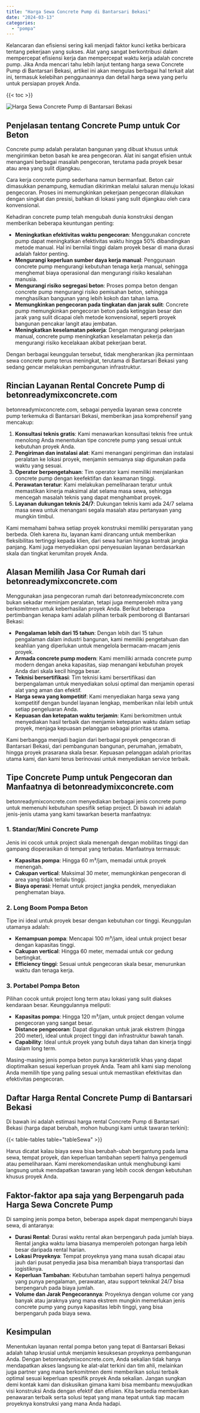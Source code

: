 ```yaml
---
title: "Harga Sewa Concrete Pump di Bantarsari Bekasi"
date: "2024-03-13"
categories: 
  - "pompa"
---
```


Kelancaran dan efisiensi sering kali menjadi faktor kunci ketika berbicara tentang pekerjaan yang sukses. Alat yang sangat berkontribusi dalam mempercepat efisiensi kerja dan mempercepat waktu kerja adalah concrete pump. Jika Anda mencari tahu lebih lanjut tentang harga sewa Concrete Pump di Bantarsari Bekasi, artikel ini akan mengulas berbagai hal terkait alat ini, termasuk kelebihan penggunaannya dan detail harga sewa yang perlu untuk persiapan proyek Anda.

{{< toc >}}

![Harga Sewa Concrete Pump di Bantarsari Bekasi](https://betoncor8.github.io/pump/concrete-pump%20(17).png)

## Penjelasan tentang Concrete Pump untuk Cor Beton

Concrete pump adalah peralatan bangunan yang dibuat khusus untuk mengirimkan beton basah ke area pengecoran. Alat ini sangat efisien untuk menangani berbagai masalah pengecoran, terutama pada proyek besar atau area yang sulit dijangkau.

Cara kerja concrete pump sederhana namun bermanfaat. Beton cair dimasukkan penampung, kemudian dikirimkan melalui saluran menuju lokasi pengecoran. Proses ini memungkinkan pekerjaan pengecoran dilakukan dengan singkat dan presisi, bahkan di lokasi yang sulit dijangkau oleh cara konvensional.

Kehadiran concrete pump telah mengubah dunia konstruksi dengan memberikan beberapa keuntungan penting:

- **Meningkatkan efektivitas waktu pengecoran**: Menggunakan concrete pump dapat meningkatkan efektivitas waktu hingga 50% dibandingkan metode manual. Hal ini bernilai tinggi dalam proyek besar di mana durasi adalah faktor penting.
- **Mengurangi keperluan sumber daya kerja manual**: Penggunaan concrete pump mengurangi kebutuhan tenaga kerja manual, sehingga menghemat biaya operasional dan mengurangi risiko kesalahan manusia.
- **Mengurangi risiko segregasi beton**: Proses pompa beton dengan concrete pump mengurangi risiko pemisahan beton, sehingga menghasilkan bangunan yang lebih kokoh dan tahan lama.
- **Memungkinkan pengecoran pada tingkatan dan jarak sulit**: Concrete pump memungkinkan pengecoran beton pada ketinggian besar dan jarak yang sulit dicapai oleh metode konvensional, seperti proyek bangunan pencakar langit atau jembatan.
- **Meningkatkan keselamatan pekerja**: Dengan mengurangi pekerjaan manual, concrete pump meningkatkan keselamatan pekerja dan mengurangi risiko kecelakaan akibat pekerjaan berat.

Dengan berbagai keunggulan tersebut, tidak mengherankan jika permintaan sewa concrete pump terus meningkat, terutama di Bantarsari Bekasi yang sedang gencar melakukan pembangunan infrastruktur.

## Rincian Layanan Rental Concrete Pump di betonreadymixconcrete.com

betonreadymixconcrete.com, sebagai penyedia layanan sewa concrete pump terkemuka di Bantarsari Bekasi, memberikan jasa komprehensif yang mencakup:

1. **Konsultasi teknis gratis**: Kami menawarkan konsultasi teknis free untuk menolong Anda menentukan tipe concrete pump yang sesuai untuk kebutuhan proyek Anda.
2. **Pengiriman dan instalasi alat**: Kami menangani pengiriman dan instalasi peralatan ke lokasi proyek, menjamin semuanya siap digunakan pada waktu yang sesuai.
3. **Operator berpengetahuan**: Tim operator kami memiliki menjalankan concrete pump dengan keefektifan dan keamanan tinggi.
4. **Perawatan teratur**: Kami melakukan pemeliharaan teratur untuk memastikan kinerja maksimal alat selama masa sewa, sehingga mencegah masalah teknis yang dapat menghambat proyek.
5. **Layanan dukungan teknis 24/7**: Dukungan teknis kami ada 24/7 selama masa sewa untuk menangani segala masalah atau pertanyaan yang mungkin timbul.

Kami memahami bahwa setiap proyek konstruksi memiliki persyaratan yang berbeda. Oleh karena itu, layanan kami dirancang untuk memberikan fleksibilitas tertinggi kepada klien, dari sewa harian hingga kontrak jangka panjang. Kami juga menyediakan opsi penyesuaian layanan berdasarkan skala dan tingkat kerumitan proyek Anda.

## Alasan Memilih Jasa Cor Rumah dari betonreadymixconcrete.com

Menggunakan jasa pengecoran rumah dari betonreadymixconcrete.com bukan sekadar meminjam peralatan, tetapi juga memperoleh mitra yang berkomitmen untuk keberhasilan proyek Anda. Berikut beberapa pertimbangan kenapa kami adalah pilihan terbaik pemborong di Bantarsari Bekasi:

- **Pengalaman lebih dari 15 tahun**: Dengan lebih dari 15 tahun pengalaman dalam industri bangunan, kami memiliki pengetahuan dan keahlian yang diperlukan untuk mengelola bermacam-macam jenis proyek.
- **Armada concrete pump modern**: Kami memiliki armada concrete pump modern dengan aneka kapasitas, siap menangani kebutuhan proyek Anda dari skala kecil hingga besar.
- **Teknisi bersertifikasi**: Tim teknisi kami bersertifikasi dan berpengalaman untuk menyediakan solusi optimal dan menjamin operasi alat yang aman dan efektif.
- **Harga sewa yang kompetitif**: Kami menyediakan harga sewa yang kompetitif dengan bundel layanan lengkap, memberikan nilai lebih untuk setiap pengeluaran Anda.
- **Kepuasan dan ketepatan waktu terjamin**: Kami berkomitmen untuk menyediakan hasil terbaik dan menjamin ketepatan waktu dalam setiap proyek, menjaga kepuasan pelanggan sebagai prioritas utama.

Kami berbangga menjadi bagian dari berbagai proyek pengecoran di Bantarsari Bekasi, dari pembangunan bangunan, perumahan, jemabatn, hingga proyek prasarana skala besar. Kepuasan pelanggan adalah prioritas utama kami, dan kami terus berinovasi untuk menyediakan service terbaik.

## Tipe Concrete Pump untuk Pengecoran dan Manfaatnya di betonreadymixconcrete.com

betonreadymixconcrete.com menyediakan berbagai jenis concrete pump untuk memenuhi kebutuhan spesifik setiap project. Di bawah ini adalah jenis-jenis utama yang kami tawarkan beserta manfaatnya:

### 1\. Standar/Mini Concrete Pump

Jenis ini cocok untuk project skala menengah dengan mobilitas tinggi dan gampang dioperasikan di tempat yang terbatas. Manfaatnya termasuk:

- **Kapasitas pompa**: Hingga 60 m³/jam, memadai untuk proyek menengah.
- **Cakupan vertical**: Maksimal 30 meter, memungkinkan pengecoran di area yang tidak terlalu tinggi.
- **Biaya operasi**: Hemat untuk project jangka pendek, menyediakan penghematan biaya.

### 2\. Long Boom Pompa Beton

Tipe ini ideal untuk proyek besar dengan kebutuhan cor tinggi. Keunggulan utamanya adalah:

- **Kemampuan pompa**: Mencapai 100 m³/jam, ideal untuk project besar dengan kapasitas tinggi.
- **Cakupan vertical**: Hingga 60 meter, memadai untuk cor gedung bertingkat.
- **Efficiency tinggi**: Sesuai untuk pengecoran skala besar, menurunkan waktu dan tenaga kerja.

### 3\. Portabel Pompa Beton

Pilihan cocok untuk project long term atau lokasi yang sulit diakses kendaraan besar. Keunggulannya meliputi:

- **Kapasitas pompa**: Hingga 120 m³/jam, untuk project dengan volume pengecoran yang sangat besar.
- **Distance pengecoran**: Dapat digunakan untuk jarak ekstrem (hingga 200 meter), ideal untuk project tinggi dan infrastruktur bawah tanah.
- **Capability**: Ideal untuk proyek yang butuh daya tahan dan kinerja tinggi dalam long term.

Masing-masing jenis pompa beton punya karakteristik khas yang dapat dioptimalkan sesuai keperluan proyek Anda. Team ahli kami siap menolong Anda memilih tipe yang paling sesuai untuk memastikan efektivitas dan efektivitas pengecoran.

## Daftar Harga Rental Concrete Pump di Bantarsari Bekasi

Di bawah ini adalah estimasi harga rental Concrete Pump di Bantarsari Bekasi (harga dapat berubah, mohon hubungi kami untuk tawaran terkini):

{{< table-tables table="tableSewa" >}}

Harus dicatat kalau biaya sewa bisa berubah-ubah bergantung pada lama sewa, tempat proyek, dan keperluan tambahan seperti halnya pengemudi atau pemeliharaan. Kami merekomendasikan untuk menghubungi kami langsung untuk mendapatkan tawaran yang lebih cocok dengan kebutuhan khusus proyek Anda.

## Faktor-faktor apa saja yang Berpengaruh pada Harga Sewa Concrete Pump

Di samping jenis pompa beton, beberapa aspek dapat mempengaruhi biaya sewa, di antaranya:

- **Durasi Rental**: Durasi waktu rental akan berpengaruh pada jumlah biaya. Rental jangka waktu lama biasanya memperoleh potongan harga lebih besar daripada rental harian.
- **Lokasi Proyeknya**: Tempat proyeknya yang mana susah dicapai atau jauh dari pusat penyedia jasa bisa menambah biaya transportasi dan logistiknya.
- **Keperluan Tambahan**: Kebutuhan tambahan seperti halnya pengemudi yang punya pengalaman, perawatan, atau support teknikal 24/7 bisa berpengaruh pada biaya jumlah.
- **Volume dan Jarak Pengecorannya**: Proyeknya dengan volume cor yang banyak atau jaraknya yang mana ekstrem mungkin memerlukan jenis concrete pump yang punya kapasitas lebih tinggi, yang bisa berpengaruh pada biaya sewa.

## Kesimpulan

Menentukan layanan rental pompa beton yang tepat di Bantarsari Bekasi adalah tahap krusial untuk menjamin kesuksesan proyeknya pembangunan Anda. Dengan betonreadymixconcrete.com, Anda sekalian tidak hanya mendapatkan akses langsung ke alat-alat terkini dan tim ahli, melainkan juga partner yang mana berkomitmen demi memberikan solusi terbaik optimal sesuai keperluan spesifik proyek Anda sekalian. Jangan sungkan demi kontak kami dan diskusikan gimana kami bisa membantu mewujudkan visi konstruksi Anda dengan efektif dan efisien. Kita bersedia memberikan penawaran terbaik serta solusi tepat yang mana tepat untuk tiap macam proyeknya konstruksi yang mana Anda hadapi.
